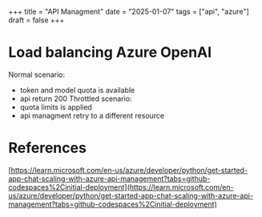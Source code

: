 +++
title = "API Managment"
date = "2025-01-07"
tags = ["api", "azure"]
draft = false
+++

# Load balancing Azure OpenAI

Normal scenario:

- token and model quota is available
- api return 200
  Throttled scenario:
- quota limits is applied
- api managment retry to a different resource

# References

[https://learn.microsoft.com/en-us/azure/developer/python/get-started-app-chat-scaling-with-azure-api-management?tabs=github-codespaces%2Cinitial-deployment](https://learn.microsoft.com/en-us/azure/developer/python/get-started-app-chat-scaling-with-azure-api-management?tabs=github-codespaces%2Cinitial-deployment)
